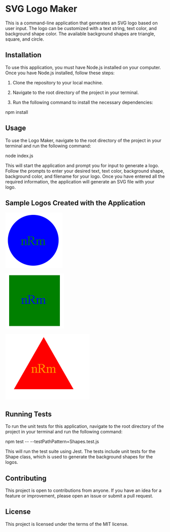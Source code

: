 # SVG Logo Maker

This is a command-line application that generates an SVG logo based on user input. The logo can be customized with a text string, text color, and background shape color. The available background shapes are triangle, square, and circle.


## Installation

To use this application, you must have Node.js installed on your computer. Once you have Node.js installed, follow these steps:

1.  Clone the repository to your local machine.

2.  Navigate to the root directory of the project in your terminal.

3.  Run the following command to install the necessary dependencies:

npm install


## Usage

To use the Logo Maker, navigate to the root directory of the project in your terminal and run the following command:

node index.js

This will start the application and prompt you for input to generate a logo. Follow the prompts to enter your desired text, text color, background shape, background color, and filename for your logo. Once you have entered all the required information, the application will generate an SVG file with your logo.

## Sample Logos Created with the Application

![alt Image of the application](https://github.com/mmoghal/logo-maker/blob/main/assets/images/cir.png)


![alt Image of the application](https://github.com/mmoghal/logo-maker/blob/main/assets/images/sq.png)


![alt Image of the application](https://github.com/mmoghal/logo-maker/blob/main/assets/images/tri.png)

## Running Tests

To run the unit tests for this application, navigate to the root directory of the project in your terminal and run the following command:

npm test -- --testPathPattern=Shapes.test.js

This will run the test suite using Jest. The tests include unit tests for the Shape class, which is used to generate the background shapes for the logos.

## Contributing

This project is open to contributions from anyone. If you have an idea for a feature or improvement, please open an issue or submit a pull request.


## License

This project is licensed under the terms of the MIT license.

